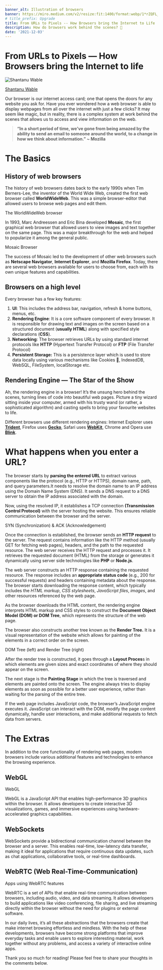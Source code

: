```yaml
---
banner_alt: Illustration of browsers
banner: https://miro.medium.com/v2/resize:fit:1400/format:webp/1*rZQFL_tmQ-fEuwVJS6zyiA.png
# title_prefix: Upgrade
title: From URLs to Pixels -- How Browsers bring the Internet to Life
description: How do browsers work behind the scenes? 🤔
date: '2021-12-03'
---
```


From URLs to Pixels — How Browsers bring the Internet to life
=============================================================

![Shantanu Wable](https://miro.medium.com/v2/resize:fill:88:88/1*YBx95i10FVzK0lJ_b8H1Fg.jpeg)

[Shantanu Wable](https://medium.com/@shxntanu?source=post_page-----aabf3aaf92f9--------------------------------)

Our browser is our internet access card; one that opens the doors for any website you ask for. Have you ever wondered how a web browser is able to display webpages from all over the internet with just a few clicks? It may seem like magic, but in reality, there is a complex system at work behind the scenes that allows us to access and view information on the web.

> **“In a short period of time, we’ve gone from being amazed by the ability to send an email to someone around the world, to a change in how we think about information.” ~ Mozilla**

The Basics
==========

History of web browsers
-----------------------

The history of web browsers dates back to the early 1990s when Tim Berners-Lee, the inventor of the World Wide Web, created the first web browser called **WorldWideWeb**. This was a simple browser-editor that allowed users to browse web pages and edit them.

The WorldWideWeb browser

In 1993, Marc Andreessen and Eric Bina developed **Mosaic**, the first graphical web browser that allowed users to view images and text together on the same page. This was a major breakthrough for the web and helped to popularize it among the general public.

Mosaic Browser

The success of Mosaic led to the development of other web browsers such as **Netscape Navigator**, **Internet Explorer**, and **Mozilla Firefox**. Today, there are several web browsers available for users to choose from, each with its own unique features and capabilities.

**Browsers on a high level**
----------------------------

Every browser has a few key features:

1.  **UI**: This includes the address bar, navigation, refresh & home buttons, menus, etc.
2.  **Rendering Engine**: It is a core software component of every browser. It is responsible for drawing text and images on the screen based on a structured document (**usually HTML**) along with specified style declarations (**CSS**).
3.  **Networking**: The browser retrieves URLs by using standard internet protocols like **HTTP** (Hypertext Transfer Protocol) or **FTP** (File Transfer Protocol)
4.  **Persistent Storage:** This is a persistence layer which is used to store data locally using various mechanisms like Cookies 🍪, IndexedDB, WebSQL, FileSystem, localStorage etc.

Rendering Engine — The Star of the Show
---------------------------------------

Ah, the rendering engine in a browser! It’s the unsung hero behind the scenes, turning lines of code into beautiful web pages. Picture a tiny wizard sitting inside your computer, armed with his trusty wand (or rather, a sophisticated algorithm) and casting spells to bring your favourite websites to life.

Different browsers use different rendering engines: Internet Explorer uses [**Trident**](https://en.wikipedia.org/wiki/Trident_(software)), Firefox uses [**Gecko**](https://en.wikipedia.org/wiki/Gecko_(software)), Safari uses [**WebKit**](https://webkit.org/), Chrome and Opera use [**Blink**](https://en.wikipedia.org/wiki/Blink_(browser_engine)).

What happens when you enter a URL?
==================================

The browser starts by **parsing the entered URL** to extract various components like the protocol (e.g., HTTP or HTTPS), domain name, path, and query parameters.It needs to resolve the domain name to an IP address using the Domain Name System (DNS). It sends a DNS request to a DNS server to obtain the IP address associated with the domain.

Now, using the resolved IP, it establishes a TCP connection **(Transmission Control Protocol)** with the server hosting the website. This ensures reliable communication between the browser and the server.

SYN (Synchronization) & ACK (Acknowledgement)

Once the connection is established, the browser sends an **HTTP request** to the server. The request contains information like the HTTP method (usually GET for fetching web pages), headers, and the path to the requested resource. The web server receives the HTTP request and processes it. It retrieves the requested document (HTML) from the storage or generates it dynamically using server side technologies like **PHP** or **Node.js**.

The web server constructs an HTTP response containing the requested resource. The response includes an **appropriate status code** (e.g., 200 for successful requests) and headers containing metadata about the response. The browser starts downloading the response content, which typically includes the _HTML markup_, _CSS stylesheets_, _JavaScript files_, _images_, and other resources referenced by the web page.

As the browser downloads the HTML content, the rendering engine interprets HTML markup and CSS styles to construct the **Document Object Model (DOM) or DOM Tree**, which represents the structure of the web page.

The browser also constructs another tree known as the **Render Tree.** It is a visual representation of the website which allows for painting of the elements in a correct order on the screen.

DOM Tree (left) and Render Tree (right)

After the render tree is constructed, it goes through a **Layout Proces**s in which elements are given sizes and exact coordinates of where they should appear on the screen.

The next stage is the **Painting Stage** in which the tree is traversed and elements are painted onto the screen. The engine always tries to display elements as soon as possible for a better user experience, rather than waiting for the parsing of the entire tree.

If the web page includes JavaScript code, the browser’s JavaScript engine executes it. JavaScript can interact with the DOM, modify the page content dynamically, handle user interactions, and make additional requests to fetch data from servers.

The Extras
==========

In addition to the core functionality of rendering web pages, modern browsers include various additional features and technologies to enhance the browsing experience.

WebGL
-----

WebGL

WebGL is a JavaScript API that enables high-performance 3D graphics within the browser. It allows developers to create interactive 3D visualizations, games, and immersive experiences using hardware-accelerated graphics capabilities.

**WebSockets**
--------------

WebSockets provide a bidirectional communication channel between the browser and a server. This enables real-time, low-latency data transfer, making it ideal for applications that require continuous data updates, such as chat applications, collaborative tools, or real-time dashboards.

WebRTC (Web Real-Time-Communication)
------------------------------------

Apps using WebRTC features

WebRTC is a set of APIs that enable real-time communication between browsers, including audio, video, and data streaming. It allows developers to build applications like video conferencing, file sharing, and live streaming directly within the browser without the need for plugins or external software.

In our daily lives, it’s all these abstractions that the browsers create that make internet browsing effortless and mindless. With the help of these developments, browsers have become strong platforms that improve everyday tasks and enable users to explore interesting material, work together without any problems, and access a variety of interactive online apps.

Thank you so much for reading! Please feel free to share your thoughts in the comments below.
